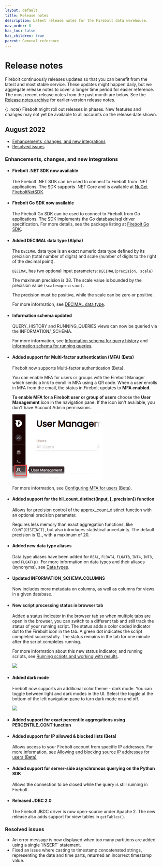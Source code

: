 ```yaml
---
layout: default
title: Release notes
description: Latest release notes for the Firebolt data warehouse.
nav_order: 8
has_toc: false
has_children: true
parent: General reference
---
```


# Release notes

Firebolt continuously releases updates so that you can benefit from the latest and most stable service. These updates might happen daily, but we aggregate release notes to cover a longer time period for easier reference. The most recent release notes from the past month are below. See the [Release notes archive](release-notes-archive.md) for earlier-version release notes.

{: .note}
Firebolt might roll out releases in phases. New features and changes may not yet be available to all accounts on the release date shown.

## August 2022

* [Enhancements, changes, and new integrations](#enhancements-changes-and-new-integrations)
* [Resolved issues](#resolved-issues)

### Enhancements, changes, and new integrations

* #### <!--- FIR-12825 -->Firebolt .NET SDK now available

  The Firebolt .NET SDK can be used to connect to Firebolt from .NET applications. The SDK supports .NET Core and is available at [NuGet FireboltNetSDK](https://www.nuget.org/packages/FireboltNetSDK/0.0.1).

* #### Firebolt Go SDK now available

  The Firebolt Go SDK can be used to connect to Firebolt from Go applications. The SDK implements the Go database/sql driver specification. For more details, see the package listing at [Firebolt Go SDK](https://pkg.go.dev/github.com/firebolt-db/firebolt-go-sdk).

* #### <!--- FIR-3345 --> Added DECIMAL data type (Alpha)
 
  The `DECIMAL` data type is an exact numeric data type defined by its precision (total number of digits) and scale (number of digits to the right of the decimal point). 

  `DECIMAL` has two optional input parameters: `DECIMAL(precision, scale)`

  The maximum precision is 38. The scale value is bounded by the precision value `(scale<=precision)`. 

  The precision must be positive, while the scale can be zero or positive.
 
  For more information, see [DECIMAL data type](decimal-data-type.md).

* #### <!--- FIR-14195 --> Information schema updated

  QUERY\_HISTORY and RUNNING\_QUERIES views can now be queried via the INFORMATION/_SCHEMA.

  For more information, see [Information schema for query history](information-schema/query-history-view.html) and [Information schema for running queries](information-schema/running-queries.md).

* #### <!--- FIR-10324 --> Added support for Multi-factor authentication (MFA) (Beta)

  Firebolt now supports Multi-factor authentication (Beta). 
 
  You can enable MFA for users or groups with the Firebolt Manager which sends a link to enroll in MFA using a QR code. When a user enrolls in MFA from the email, the status in Firebolt updates to **MFA enabled**.

  **To enable MFA for a Firebolt user or group of users** choose the **User Management** icon in the navigation pane. If the icon isn't available, you don't have Account Admin permissions. 
    
  ![User management icon](../assets/images/user-management.png)
  
  For more information, see [Configuring MFA for users (Beta)](../managing-your-account/managing-users.md#configuring-mfa-for-users-beta).

* #### <!--- FIR-10304 --> Added support for the hll\_count\_distinct(input, [, precision]) function

  Allows for precision control of the approx_count_distinct function with an optional precision parameter.
  
  Requires less memory than exact aggregation functions, like `COUNT(DISTINCT)`, but also introduces statistical uncertainty. The default precision is 12., with a maximum of 20.

* #### <!--- FIR-10136 --> Added new data type aliases

  Data type aliases have been added for `REAL`, `FLOAT4`, `FLOAT8`, `INT4`, `INT8`, and `FLOAT(p)`. For more information on data types and their aliases (synonyms), see [Data types](data-types.md).

* #### <!--- FIR-8896 --> Updated INFORMATION_SCHEMA.COLUMNS 

  Now includes more metadata on columns, as well as columns for views in a given database.

* #### <!--- FIR-8437 --> New script processing status in browser tab

  Added a status indicator in the browser tab so when multiple tabs are open in the browser, you can switch to a different tab and still track the status of your running script. The status adds a color coded indicator dot to the Firebolt icon in the tab. A green dot indicates the script completed successfully. The status remains in the tab for one minute after the script completes running. 
  
  For more information about this new status indicator, and running scripts, see [Running scripts and working with results](../using-the-sql-workspace/using-the-sql-workspace.md#running-scripts-and-working-with-results).

  ![](../assets/images/release-notes/script-status.gif)

* #### <!--- FIR-7229 --> Added dark mode

  Firebolt now supports an additional color theme - dark mode. You can toggle between light and dark modes in the UI. Select the toggle at the bottom of the left navigation pane to turn dark mode on and off.   
 
  ![](../assets/images/release-notes/dark-mode-toggle.gif)

* #### <!--- FIR-6523 --> Added support for exact percentile aggregations using PERCENTILE\_CONT function

* #### <!--- FIR-10347 --> Added support for IP allowed & blocked lists (Beta)

  Allows access to your Firebolt account from specific IP addresses. For more information, see [Allowing and blocking source IP addresses for users (Beta)](../managing-your-account/managing-users.md#allowing-and-blocking-source-ip-addresses-for-users-beta)
  
* #### <!--- FIR-12819 --> Added support for server-side asynchronous querying on the Python SDK

  Allows the connection to be closed while the query is still running in Firebolt.
  
* #### <!--- FIR-12822 --> Released JDBC 2.0

  The Firebolt JBDC driver is now open-source under Apache 2. The new release also adds support for view tables in `getTables()`.
  

### Resolved issues

* <!--- FIR-11369 --> An error message is now displayed when too many partitions are added using a single `INSERT` statement.

* <!--- FIR-11193-->  Fixed an issue where casting to timestamp concatenated strings, representing the date and time parts, returned an incorrect timestamp value.